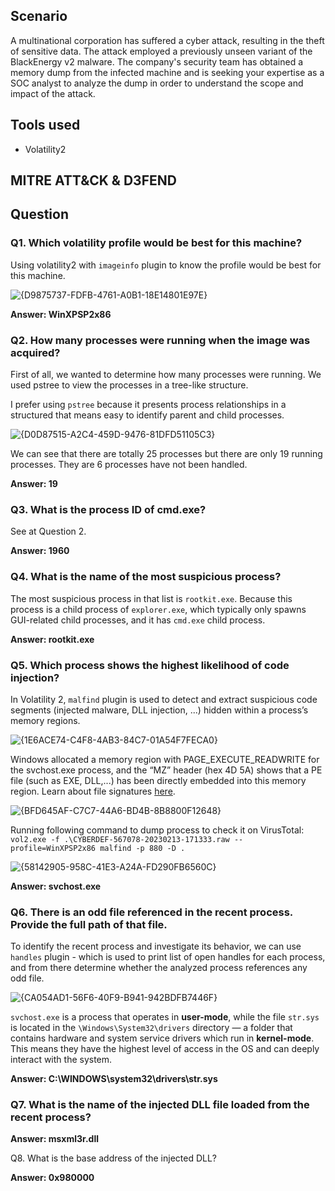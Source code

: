 ## Scenario

A multinational corporation has suffered a cyber attack, resulting in the theft of sensitive data. The attack employed a previously unseen variant of the BlackEnergy v2 malware. The company's security team has obtained a memory dump from the infected machine and is seeking your expertise as a SOC analyst to analyze the dump in order to understand the scope and impact of the attack.

## Tools used

- Volatility2


## MITRE ATT&CK & D3FEND


## Question

### Q1. Which volatility profile would be best for this machine?

Using volatility2 with `imageinfo` plugin to know the profile would be best for this machine.

![{D9875737-FDFB-4761-A0B1-18E14801E97E}](https://github.com/user-attachments/assets/577ac208-f09b-426b-877f-1a383d9c1171)


**Answer: WinXPSP2x86**

### Q2. How many processes were running when the image was acquired?

First of all, we wanted to determine how many processes were running. We used pstree to view the processes in a tree-like structure.

I prefer using `pstree` because it presents process relationships in a structured that means easy to identify parent and child processes.

![{D0D87515-A2C4-459D-9476-81DFD51105C3}](https://github.com/user-attachments/assets/b4d8c312-2cf2-4859-b956-049bac99061a)

We can see that there are totally 25 processes but there are only 19 running processes. They are 6 processes have not been handled.

**Answer: 19**

### Q3. What is the process ID of cmd.exe?

See at Question 2.

**Answer: 1960**

### Q4. What is the name of the most suspicious process?

The most suspicious process in that list is `rootkit.exe`. Because this process is a child process of `explorer.exe`, which typically only spawns GUI-related child processes, and it has `cmd.exe` child process.

**Answer: rootkit.exe**

### Q5. Which process shows the highest likelihood of code injection?

In Volatility 2, `malfind` plugin is used to detect and extract suspicious code segments (injected malware, DLL injection, ...) hidden within a process’s memory regions.

![{1E6ACE74-C4F8-4AB3-84C7-01A54F7FECA0}](https://github.com/user-attachments/assets/68e45ef8-3f70-419d-8639-dc84a9ad147b)


Windows allocated a memory region with PAGE_EXECUTE_READWRITE for the svchost.exe process, and the “MZ” header (hex 4D 5A) shows that a PE file (such as EXE, DLL,...) has been directly embedded into this memory region. Learn about file signatures [here](https://filesig.search.org/).

![{BFD645AF-C7C7-44A6-BD4B-8B8800F12648}](https://github.com/user-attachments/assets/3370c3f3-7d11-4b15-bc8c-76bdf14568b3)


Running following command to dump process to check it on VirusTotal: `vol2.exe -f .\CYBERDEF-567078-20230213-171333.raw --profile=WinXPSP2x86 malfind -p 880 -D .`

![{58142905-958C-41E3-A24A-FD290FB6560C}](https://github.com/user-attachments/assets/305a34c6-14f7-44a3-9764-c37eb12806a0)

**Answer: svchost.exe**

### Q6. There is an odd file referenced in the recent process. Provide the full path of that file.

To identify the recent process and investigate its behavior, we can use `handles` plugin - which is used to print list of open handles for each process, and from there determine whether the analyzed process references any odd file.

![{CA054AD1-56F6-40F9-B941-942BDFB7446F}](https://github.com/user-attachments/assets/61177dd8-2e13-4e9e-9298-bcef8a9a9bb4)

`svchost.exe` is a process that operates in **user-mode**, while the file `str.sys` is located in the `\Windows\System32\drivers` directory — a folder that contains hardware and system service drivers which run in **kernel-mode**. This means they have the highest level of access in the OS and can deeply interact with the system.

**Answer: C:\WINDOWS\system32\drivers\str.sys**

### Q7. What is the name of the injected DLL file loaded from the recent process?


**Answer: msxml3r.dll**

Q8. What is the base address of the injected DLL?

**Answer: 0x980000**
